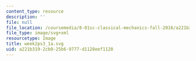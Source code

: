```yaml
---
content_type: resource
description: ''
file: null
file_location: /coursemedia/8-01sc-classical-mechanics-fall-2016/a221b3192cb025b69777d1128eef1120_week2ps3_1a.svg
file_type: image/svg+xml
resourcetype: Image
title: week2ps3_1a.svg
uid: a221b319-2cb0-25b6-9777-d1128eef1120
---
```

